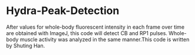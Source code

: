 # Hydra-Peak-Detection
After values for whole-body fluorescent intensity in each frame over time are obtained with ImageJ, this code will detect CB and RP1 pulses. Whole-body muscle activity was analyzed in the same manner.This code is written by Shuting Han.
